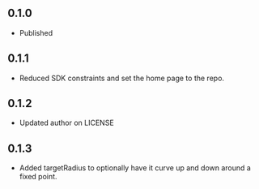 ## 0.1.0

* Published 

## 0.1.1

* Reduced SDK constraints and set the home page to the repo. 

## 0.1.2

* Updated author on LICENSE 

## 0.1.3

* Added targetRadius to optionally have it curve up and down around a fixed point. 

